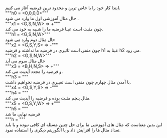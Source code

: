 
   ابتدا کار خود را با خاص ترین و محدود ترین فرضیه آغاز می کنیم.
  <br/>
  """h0 = <0,0,0,0>""" 
   <br/>
  حال مثال آموزشی اول ما وارد می شود .
  <br/>
  """x1 = <G,S,N,W> => +"""
  <br/>
  چون مثبت است عینا فرضیه ما را شبیه به خود  می کند.
   <br/>
  """h1 = <G,S,N,W>""" 
  <br/>
  حال مثال دوم وارد می شود
  <br/>
  """x2 = <G,S,Y,S> => -"""
  <br/>
چون منفی است تاثیری در فرضیه ما نداشته و فرضیه h1 عینا به h2 می رود.
  <br/>
  """h2 = <G,S,N,W>""" 
   <br/>
   حال مثال سوم می آید
     <br/>
  """x3 = <B,H,N,S> => +"""
  <br/>
  و فرضیه را مجدد آپدیت می کند.
  <br/>
  """h3 = <?,?,N,?>"""
  <br/>
  با آمدن مثال چهارم چون منفی است تغییری در فرضیه نخواهیم داشت.
  <br/>
  """x4 = <G,S,Y,S> => -"""
  <br/>
  """h4 = <?,?,N,?>"""
  <br/>
  مثال پنجم مثبت بوده و فرضیه را آپدیت می کند.
  <br/>
  """x5 = <O,S,Y,W> => +"""
  <br/>
  """h5 = <?,?,?,?>"""
  <br/>
  فرضیه نهایی ما شد
  <br/>
  """h = <?,?,?,?>"""
  <br/> 
این بدین معناست که مثال های آموزشی ما برای حل چنین مسئله ای کافی نبوده و یا باید تعداد مثال ها را افزایش داد و یا الگوریتم دیگری را استفاده نمود.  <br/>
 
